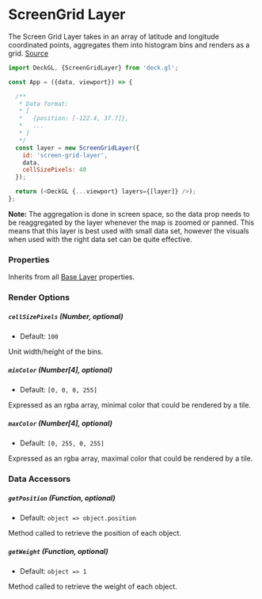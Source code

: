 <!-- INJECT:"ScreenGridLayerDemo" -->

# ScreenGrid Layer

The Screen Grid Layer takes in an array of latitude and longitude
coordinated points, aggregates them into histogram bins and
renders as a grid.
[Source](https://github.com/uber/deck.gl/tree/master/src/layers/core/screen-grid-layer)

```js
import DeckGL, {ScreenGridLayer} from 'deck.gl';

const App = ({data, viewport}) => {

  /**
   * Data format:
   * [
   *   {position: [-122.4, 37.7]},
   *   ...
   * ]
   */
  const layer = new ScreenGridLayer({
    id: 'screen-grid-layer',
    data,
    cellSizePixels: 40
  });

  return (<DeckGL {...viewport} layers={[layer]} />);
};
```

**Note:** The aggregation is done in screen space, so the data prop
needs to be reaggregated by the layer whenever the map is zoomed or panned.
This means that this layer is best used with small data set, however the
visuals when used with the right data set can be quite effective.

### Properties

Inherits from all [Base Layer](/docs/api-reference/base-layer.md) properties.

### Render Options

##### `cellSizePixels` (Number, optional)

- Default: `100`

Unit width/height of the bins.

##### `minColor` (Number[4], optional)

- Default: `[0, 0, 0, 255]`

Expressed as an rgba array, minimal color that could be rendered by a tile.

##### `maxColor` (Number[4], optional)

- Default: `[0, 255, 0, 255]`

Expressed as an rgba array, maximal color that could be rendered by a tile.

### Data Accessors

##### `getPosition` (Function, optional)

- Default: `object => object.position`

Method called to retrieve the position of each object.

##### `getWeight` (Function, optional)

- Default: `object => 1`

Method called to retrieve the weight of each object.
